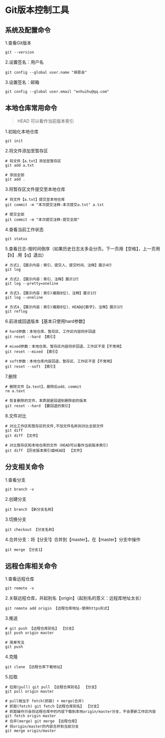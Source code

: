 # Git版本控制工具

## 系统及配置命令

1.查看Git版本
```git
git --version
```
2.设置签名：用户名
```git 
git config --global user.name "胡恩会"
```
3.设置签名：邮箱
```git 
git config --global user.email "enhuihu@qq.com"
```
## 本地仓库常用命令

> HEAD 可以看作当前版本索引

1.初始化本地仓库
```git 
git init
```

2.将文件添加至暂存区
```git 
# 将文件【a.txt】添加至暂存区
git add a.txt

# 添加全部
git add .
```

3.将暂存区文件提交至本地仓库
```git 
# 将文件【a.txt】提交至本地仓库
git commit -m "本次提交注释-本次提交a.txt" a.txt

# 提交全部
git commit -m "本次提交注释-提交全部"
```

4.查看当前工作状态
```git 
git status
```

5.查看日志-按时间倒序（如果历史日志太多会分页。下一页用【空格】，上一页用【b】.用【q】退出）
```git 
# 方式1.【展示内容：索引、提交人、提交时间、注释】展示4行
git log

# 方式2.【展示内容：索引、注释】展示1行
git log --pretty=oneline

# 方式3.【展示内容：索引(截取8位)、注释】展示1行
git log --oneline

# 方式4.【展示内容：索引(截取8位)、HEAD@{数字}、注释】展示1行
git reflog
```

6.前进或回退版本【基本只使用hard参数】
```git 
# hard参数：本地仓库、暂存区、工作区内容同步回退
git reset --hard 【索引】

# mixed参数：本地仓库、暂存区内容同步回退，工作区不变【不常用】
git reset --mixed 【索引】

# soft参数：本地仓库内容回退，暂存区、工作区不变【不常用】
git reset --soft 【索引】
```

7.删除
```git 
# 删除文件【a.text】，删除后add、commit
rm a.text

# 恢复删除的文件，本质就是回退到删除前的版本
git reset --hard 【要回退的索引】
```

8.文件对比
```git 
# 对比工作区和暂存区的文件,不加文件名称则对比全部文件
git diff
git diff 【文件】

# 对比暂存区和本地仓库的文件（HEAD可以看作当前版本索引）
git diff 【历史版本索引或HEAD】 【文件】
```


## 分支相关命令
1.查看分支
```git
git branch -v
```

2.创建分支
```git
git branch 【新分支名称】
```

3.切换分支
```git 
git checkout 【分支名称】
```
4.合并分支：将【分支1】合并到【master】。在【master】分支中操作
```git
git merge 【分支1】
```

## 远程仓库相关命令
1.查看远程仓库
```git
git remote -v
```
2.关联远程仓库，并起别名【origin】（起别名的意义：远程库地址太长）
```git
git remote add origin 【远程仓库地址-使用https形式】
```
3.推送
```git
# git push 【远程仓库别名】 【分支】
git push origin master

# 简单写法
git push
```
4.克隆
```git
git clone 【远程仓库下载地址】
```
5.拉取
```git
# 拉取(pull) git pull 【远程仓库别名】 【分支】
git pull origin master

# pull相当于 fetch(抓取) + merge(合并)
# 抓取(fetch) git fetch【远程仓库别名】 【分支】
# 抓取操作只会将远程仓库中的内容下载到本地origin/master分支，不会更新工作区内容
git fetch origin master
# 合并(merge) git merge 【远程仓库】
# 将origin/master的内容合并到当前分支
git merge origin/master
```